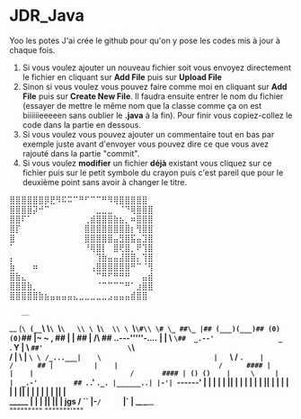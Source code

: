 # JDR_Java

Yoo les potes
J'ai crée le github pour qu'on y pose les codes mis à jour à chaque fois.
1. Si vous voulez ajouter un nouveau fichier soit vous envoyez directement le fichier en cliquant sur **Add File** puis sur **Upload File**
2. Sinon si vous voulez vous pouvez faire comme moi en cliquant sur **Add File** puis sur **Create New File**. Il faudra ensuite entrer le nom du fichier (essayer de mettre le même nom que la classe comme ça on est biiiiiieeeeen sans oublier le **.java** à la fin). Pour finir vous copiez-collez le code dans la partie en dessous.
3. Si vous voulez vous pouvez ajouter un commentaire tout en bas par exemple juste avant d'envoyer vous pouvez dire ce que vous avez rajouté dans la partie "commit".
4. Si vous voulez **modifier** un fichier __déjà__ existant vous cliquez sur ce fichier puis sur le petit symbole du crayon puis c'est pareil que pour le deuxième point sans avoir à changer le titre.

 ⣿⣿⣿⣿⣿⣿⡿⣟⠻⠯⠭⠉⠛⠋⠉⠉⠛⠻⢿⣿⣿⣿⣿⣿ <br/>
 ⣿⣿⣿⣿⡽⠚⠉⠀⠀⠀⠀⠀⠀⠀⠀⣀⣀⣀⠀⠈⠙⢿⣿⣿⣿ <br/>
 ⣿⣿⠏⠁⠀⠀⠀⠀⠀⠀⠀⠀⠀⢀⣾⣿⣿⣿⣷⣦⡀⠶⣿⣿⣿ <br/>
 ⣿⡏⠀⠀⠀⠀⠀⠀⠀⠀⠀⠀⠀⣿⣿⣿⣿⣿⣿⣿⣿⡆⢻⣿⣿ <br/>
 ⣿⠀⠀⠀⠀⠀⠀⠀⠀⠀⠀⠀⠀⣿⣿⣿⣿⣿⣤⣻⣿⣯⣤⣹⣿ <br/>
 ⠁⠀⠀⠀⠀⠀⠀⠀⠀⠀⠀⠀⠀⠘⢿⣿⡇⠀⣿⢟⣿⡀⠟⢹⣿ <br/>
 ⡄⠀⠀⠀⠀⠀⠀⠀⠀⠀⠀⠀⠀⠀⠀⢹⣷⣤⣤⣼⣿⣿⡄⢹⣿ <br/>
 ⣷⠀⠀⠀⠶⠀⠀⠀⠀⠀⠀⠀⠀⠀⢠⣿⣿⣿⣿⣿⣿⠛⠉⠈⢻ <br/>
 ⣿⣷⣄⠀⠀⠀⠀⠀⠀⠀⠀⠀⠀⠀⠀⠉⠛⠋⠛⠛⠛⠀⠀⣤⣾ <br/>
 ⣿⣿⣿⣷⡀⠀⠀⠀⠀⠀⠀⠀⠀⠀⠀⠈⠉⠉⠉⠉⠛⠁⣰⣿⣿ <br/>
 ⣿⣿⣿⣿⣿⣷⣦⣤⣤⣤⣤⣄⣀⣀⣀⣀⣀⣠⣤⣤⣤⣾⣿⣿ <br/>

       __
 __   (__`\
(__`\   \\`\
 `\\`\   \\ \
   `\\`\  \\ \
     `\\`\#\\ \#
       \_ ##\_ |##
       (___)(___)##
        (0)  (0)`\##
         |~   ~ , \##
         |      |  \##
         |     /\   \##         __..---'''''-.._.._
         |     | \   `\##  _.--'                _  `.
         Y     |  \    `##'                     \`\  \
        /      |   \                             | `\ \
       /_...___|    \                            |   `\\
      /        `.    |                          /      ##
     |          |    |                         /      ####
     |          |    |                        /       ####
     | () ()    |     \     |          |  _.-'         ##
     `.        .'      `._. |______..| |-'|
       `------'           | | | |    | || |
                          | | | |    | || |
                          | | | |    | || |
                          | | | |    | || |     
                    _____ | | | |____| || |
               jgs /     `` |-`/     ` |` |
                   \________\__\_______\__\
                    """""""""   """""""'"""
